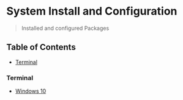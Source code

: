 # System Install and Configuration
> Installed and configured Packages

## Table of Contents
* [Terminal](#terminal)

### Terminal
* [Windows 10](https://github.com/Cuates/windowsinstall/tree/main/system/terminal)
